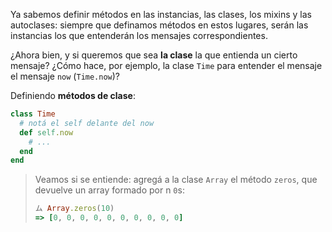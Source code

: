 Ya sabemos definir métodos en las instancias, las clases, los mixins y las autoclases: siempre que definamos métodos en estos lugares, serán las instancias los que entenderán los mensajes correspondientes. 

¿Ahora bien, y si queremos que sea **la clase** la que entienda un cierto mensaje? ¿Cómo hace, por ejemplo, la clase `Time` para entender el mensaje el mensaje `now` (`Time.now`)?

Definiendo **métodos de clase**: 

```ruby
class Time
  # notá el self delante del now
  def self.now
    # ...
  end
end
```

> Veamos si se entiende: agregá a la clase `Array` el método `zeros`, que devuelve un array formado por n `0`s: 
> 
> ```ruby
> ム Array.zeros(10)
> => [0, 0, 0, 0, 0, 0, 0, 0, 0, 0]
> ```

